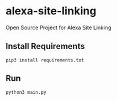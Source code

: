 # alexa-site-linking
Open Source Project for Alexa Site Linking

## Install Requirements
```
pip3 install requirements.txt
```

## Run
```
python3 main.py
```